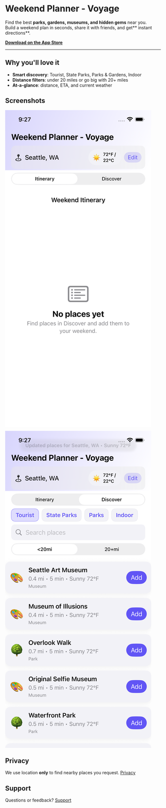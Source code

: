 # Weekend Planner - Voyage
Find the best **parks, gardens, museums, and hidden gems** near you.  
Build a weekend plan in seconds, share it with friends, and get** instant directions**.

[**Download on the App Store**](https://apps.apple.com/app/idYOUR_APP_ID)

---

## Why you'll love it
- **Smart discovery**: Tourist, State Parks, Parks & Gardens, Indoor
- **Distance filters**: under 20 miles or go big with 20+ miles
- **At-a-glance**: distance, ETA, and current weather

## Screenshots
<div style="display:flex;gap:12px;flex-wrap:wrap;">
  <img src="img1.png" alt="Itinerary" >
  <img src="img2.png" alt="Parks" >
</div>

## Privacy
We use location **only** to find nearby places you request. [Privacy](privacy.md)

## Support
Questions or feedback? [Support](support.md)
